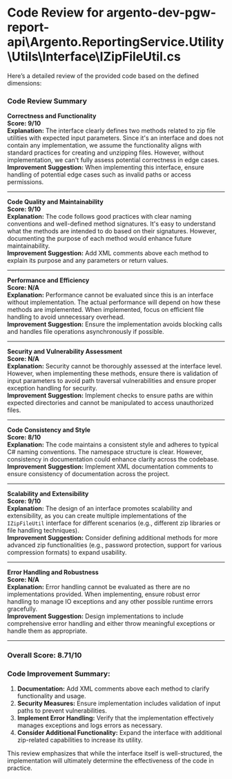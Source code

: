 # Code Review for argento-dev-pgw-report-api\Argento.ReportingService.Utility\Utils\Interface\IZipFileUtil.cs

Here’s a detailed review of the provided code based on the defined dimensions:

### Code Review Summary

**Correctness and Functionality**  
**Score: 9/10**  
**Explanation:** The interface clearly defines two methods related to zip file utilities with expected input parameters. Since it's an interface and does not contain any implementation, we assume the functionality aligns with standard practices for creating and unzipping files. However, without implementation, we can't fully assess potential correctness in edge cases.  
**Improvement Suggestion:** When implementing this interface, ensure handling of potential edge cases such as invalid paths or access permissions.

---

**Code Quality and Maintainability**  
**Score: 9/10**  
**Explanation:** The code follows good practices with clear naming conventions and well-defined method signatures. It's easy to understand what the methods are intended to do based on their signatures. However, documenting the purpose of each method would enhance future maintainability.  
**Improvement Suggestion:** Add XML comments above each method to explain its purpose and any parameters or return values.

---

**Performance and Efficiency**  
**Score: N/A**  
**Explanation:** Performance cannot be evaluated since this is an interface without implementation. The actual performance will depend on how these methods are implemented. When implemented, focus on efficient file handling to avoid unnecessary overhead.  
**Improvement Suggestion:** Ensure the implementation avoids blocking calls and handles file operations asynchronously if possible.

---

**Security and Vulnerability Assessment**  
**Score: N/A**  
**Explanation:** Security cannot be thoroughly assessed at the interface level. However, when implementing these methods, ensure there is validation of input parameters to avoid path traversal vulnerabilities and ensure proper exception handling for security.  
**Improvement Suggestion:** Implement checks to ensure paths are within expected directories and cannot be manipulated to access unauthorized files.

---

**Code Consistency and Style**  
**Score: 8/10**  
**Explanation:** The code maintains a consistent style and adheres to typical C# naming conventions. The namespace structure is clear. However, consistency in documentation could enhance clarity across the codebase.  
**Improvement Suggestion:** Implement XML documentation comments to ensure consistency of documentation across the project.

---

**Scalability and Extensibility**  
**Score: 9/10**  
**Explanation:** The design of an interface promotes scalability and extensibility, as you can create multiple implementations of the `IZipFileUtil` interface for different scenarios (e.g., different zip libraries or file handling techniques).  
**Improvement Suggestion:** Consider defining additional methods for more advanced zip functionalities (e.g., password protection, support for various compression formats) to expand usability.

---

**Error Handling and Robustness**  
**Score: N/A**  
**Explanation:** Error handling cannot be evaluated as there are no implementations provided. When implementing, ensure robust error handling to manage IO exceptions and any other possible runtime errors gracefully.  
**Improvement Suggestion:** Design implementations to include comprehensive error handling and either throw meaningful exceptions or handle them as appropriate.

---

### Overall Score: 8.71/10

### Code Improvement Summary:
1. **Documentation:** Add XML comments above each method to clarify functionality and usage.
2. **Security Measures:** Ensure implementation includes validation of input paths to prevent vulnerabilities.
3. **Implement Error Handling:** Verify that the implementation effectively manages exceptions and logs errors as necessary.
4. **Consider Additional Functionality:** Expand the interface with additional zip-related capabilities to increase its utility.

This review emphasizes that while the interface itself is well-structured, the implementation will ultimately determine the effectiveness of the code in practice.